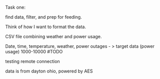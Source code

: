 Task one:

find data, filter, and prep for feeding. 

Think of how I want to format the data.

CSV file combining weather and power usage.

Date, time, temperature, weather, power outages - > target data (power usage) 1000-10000 #TODO
 
testing remote connection

data is from dayton ohio, powered by AES

